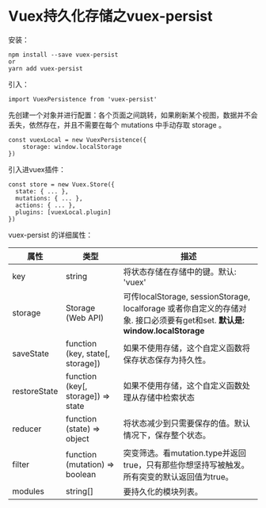 # Vuex持久化存储之vuex-persist

安装：

```shell
npm install --save vuex-persist
or
yarn add vuex-persist
```

引入：

```
import VuexPersistence from 'vuex-persist'
```

先创建一个对象并进行配置：各个页面之间跳转，如果刷新某个视图，数据并不会丢失，依然存在，并且不需要在每个 mutations 中手动存取 storage 。

```
const vuexLocal = new VuexPersistence({
    storage: window.localStorage
})
```

引入进vuex插件：

```
const store = new Vuex.Store({
  state: { ... },
  mutations: { ... },
  actions: { ... },
  plugins: [vuexLocal.plugin]
}) 
```

vuex-persist 的详细属性：

| 属性         | 类型                               | 描述                                                         |
| ------------ | ---------------------------------- | ------------------------------------------------------------ |
| key          | string                             | 将状态存储在存储中的键。默认: 'vuex'                         |
| storage      | Storage (Web API)                  | 可传localStorage, sessionStorage, localforage 或者你自定义的存储对象. 接口必须要有get和set.  **默认是: window.localStorage** |
| saveState    | function (key, state[, storage])   | 如果不使用存储，这个自定义函数将保存状态保存为持久性。       |
| restoreState | function (key[, storage]) => state | 如果不使用存储，这个自定义函数处理从存储中检索状态           |
| reducer      | function (state) => object         | 将状态减少到只需要保存的值。默认情况下，保存整个状态。       |
| filter       | function (mutation) => boolean     | 突变筛选。看mutation.type并返回true，只有那些你想坚持写被触发。所有突变的默认返回值为true。 |
| modules      | string[]                           | 要持久化的模块列表。                                         |